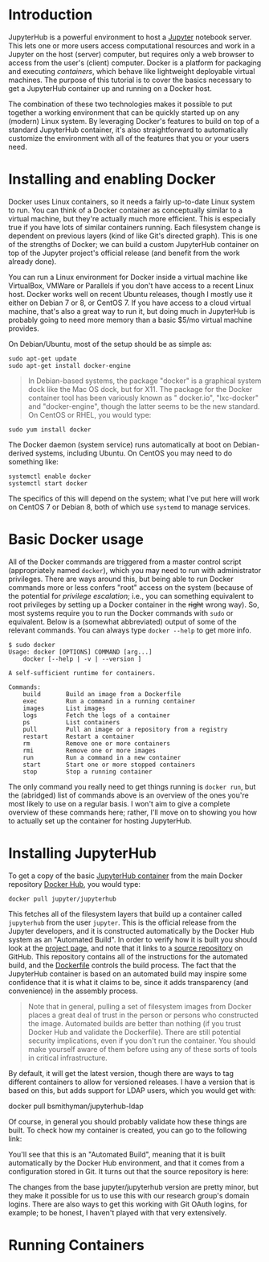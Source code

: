 
# Introduction

JupyterHub is a powerful environment to host a [Jupyter][] notebook server. This lets one or more users access computational resources and work in a Jupyter on the host (server) computer, but requires only a web browser to access from the user's (client) computer. Docker is a platform for packaging and executing *containers*, which behave like lightweight deployable virtual machines. The purpose of this tutorial is to cover the basics necessary to get a JupyterHub container up and running on a Docker host.

The combination of these two technologies makes it possible to put together a working environment that can be quickly started up on any (modern) Linux system. By leveraging Docker's features to build on top of a standard JupyterHub container, it's also straightforward to automatically customize the environment with all of the features that you or your users need.

# Installing and enabling Docker

Docker uses Linux containers, so it needs a fairly up-to-date Linux system to run. You can think of a Docker container as conceptually similar to a virtual machine, but they're actually much more efficient. This is especially true if you have lots of similar containers running. Each filesystem change is dependent on previous layers (kind of like Git's directed graph). This is one of the strengths of Docker; we can build a custom JupyterHub container on top of the Jupyter project's official release (and benefit from the work already done).

You can run a Linux environment for Docker inside a virtual machine like VirtualBox, VMWare or Parallels if you don't have access to a recent Linux host. Docker works well on recent Ubuntu releases, though I mostly use it either on Debian 7 or 8, or CentOS 7. If you have access to a cloud virtual machine, that's also a great way to run it, but doing much in JupyterHub is probably going to need more memory than a basic \$5/mo virtual machine provides.

On Debian/Ubuntu, most of the setup should be as simple as:

    sudo apt-get update
    sudo apt-get install docker-engine

> In Debian-based systems, the package "docker" is a graphical system dock like the Mac OS dock, but for X11. The package for the Docker container tool has been variously known as " docker.io", "lxc-docker" and "docker-engine", though the latter seems to be the new standard. On CentOS or RHEL, you would type:

    sudo yum install docker

The Docker daemon (system service) runs automatically at boot on Debian-derived systems, including Ubuntu. On CentOS you may need to do something like:

    systemctl enable docker
    systemctl start docker

The specifics of this will depend on the system; what I've put here will work on CentOS 7 or Debian 8, both of which use `systemd` to manage services.

# Basic Docker usage

All of the Docker commands are triggered from a master control script (appropriately named `docker`), which you may need to run with administrator privileges. There are ways around this, but being able to run Docker commands more or less confers "root" access on the system (because of the potential for *privilege escalation*; i.e., you can something equivalent to root privileges by setting up a Docker container in the ~~right~~ wrong way). So, most systems require you to run the Docker commands with `sudo` or equivalent. Below is a (somewhat abbreviated) output of some of the relevant commands. You can always type `docker --help` to get more info.

    $ sudo docker
    Usage: docker [OPTIONS] COMMAND [arg...]
        docker [--help | -v | --version ]

    A self-sufficient runtime for containers.

    Commands:
        build       Build an image from a Dockerfile
        exec        Run a command in a running container
        images      List images
        logs        Fetch the logs of a container
        ps          List containers
        pull        Pull an image or a repository from a registry
        restart     Restart a container
        rm          Remove one or more containers
        rmi         Remove one or more images
        run         Run a command in a new container
        start       Start one or more stopped containers
        stop        Stop a running container

The only command you really need to get things running is `docker run`, but the (abridged) list of commands above is an overview of the ones you're most likely to use on a regular basis. I won't aim to give a complete overview of these commands here; rather, I'll move on to showing you how to actually set up the container for hosting JupyterHub.

# Installing JupyterHub

To get a copy of the basic [JupyterHub container][] from the main Docker repository [Docker Hub][], you would type:

    docker pull jupyter/jupyterhub

This fetches all of the filesystem layers that build up a container called `jupyterhub` from the user `jupyter`. This is the official release from the Jupyter developers, and it is constructed automatically by the Docker Hub system as an "Automated Build". In order to verify how it is built you should look at the [project page][JupyterHub Container], and note that it links to a [source repository](https://github.com/jupyter/jupyterhub) on GitHub. This repository contains all of the instructions for the automated build, and the [Dockerfile](https://github.com/jupyter/jupyterhub/blob/master/Dockerfile) controls the build process. The fact that the JupyterHub container is based on an automated build may inspire some confidence that it is what it claims to be, since it adds transparency (and convenience) in the assembly process.

> Note that in general, pulling a set of filesystem images from Docker places a great deal of trust in the person or persons who constructed the image. Automated builds are better than nothing (if you trust Docker Hub and validate the Dockerfile). There are still potential security implications, even if you don't run the container. You should make yourself aware of them before using any of these sorts of tools in critical infrastructure.

By default, it will get the latest version, though there are ways to tag different containers to allow for versioned releases. I have a version that is based on this, but adds support for LDAP users, which you would get with:

docker pull bsmithyman/jupyterhub-ldap

Of course, in general you should probably validate how these things are built. To check how my container is created, you can go to the following link:

You'll see that this is an "Automated Build", meaning that it is built automatically by the Docker Hub environment, and that it comes from a configuration stored in Git. It turns out that the source repository is here:

The changes from the base jupyter/jupyterhub version are pretty minor, but they make it possible for us to use this with our research group's domain logins. There are also ways to get this working with Git OAuth logins, for example; to be honest, I haven't played with that very extensively.

# Running Containers

[Docker Hub]: https://hub.docker.com/
[Jupyter]: http://jupyter.org/
[JupyterHub Container]: https://hub.docker.com/r/jupyter/jupyterhub/